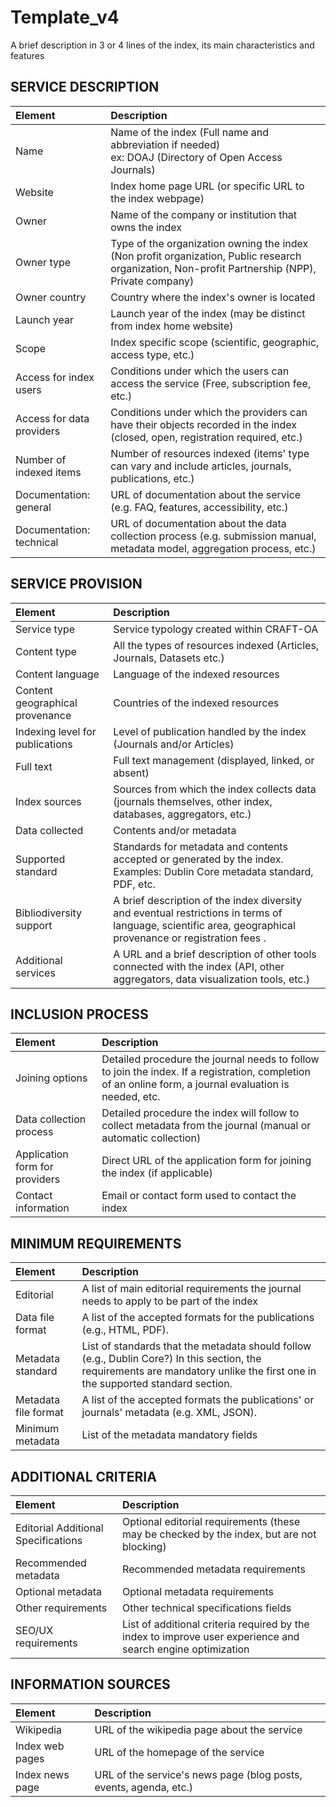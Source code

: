 # Template_v4

A brief description in 3 or 4 lines of the index, its main characteristics and features


## SERVICE DESCRIPTION

| Element | Description |
| :- | :- |
| Name | Name of the index (Full name and abbreviation if needed) <br>ex: DOAJ (Directory of Open Access Journals) |
| Website | Index home page URL (or specific URL to the index webpage) |
| Owner | Name of the company or institution that owns the  index |
| Owner type | Type of the organization owning the index (Non profit organization, Public research organization, Non-profit Partnership (NPP), Private company) |
| Owner country | Country where the index's owner is located |
| Launch year | Launch year of the index (may be distinct from index home website) |
| Scope | Index specific scope (scientific, geographic, access type, etc.) |
| Access for index users | Conditions under which the users can access the service (Free, subscription fee, etc.) |
| Access for data providers | Conditions under which the providers can have their objects recorded in the index (closed, open, registration required, etc.) |
| Number of indexed items | Number of resources indexed (items' type can vary and include articles, journals, publications, etc.) |
| Documentation: general | URL of documentation about the service (e.g. FAQ, features, accessibility, etc.) |
| Documentation: technical | URL of documentation about the data collection process (e.g. submission manual, metadata model, aggregation process, etc.) |

## SERVICE PROVISION

| Element | Description |
| :- | :- |
| Service type | Service typology created within CRAFT-OA |
| Content type | All the types of resources indexed (Articles, Journals, Datasets etc.) |
| Content language | Language of the indexed resources |
| Content geographical provenance | Countries of the indexed resources |
| Indexing level for publications | Level of publication handled by the index (Journals and/or Articles) |
| Full text | Full text management (displayed, linked, or absent) |
| Index sources | Sources from which the index collects data (journals themselves, other index, databases, aggregators, etc.) |
| Data collected | Contents and/or metadata |
| Supported standard | Standards for metadata and contents accepted or generated by the index. Examples: Dublin Core metadata standard, PDF, etc. |
| Bibliodiversity support | A brief description of the index diversity and eventual restrictions in terms of language, scientific area, geographical provenance or registration fees . |
| Additional services | A URL and a brief description of other tools connected with the index (API, other aggregators, data visualization tools, etc.) |

## INCLUSION PROCESS

| Element | Description |
| :- | :- |
| Joining options | Detailed procedure the journal needs to follow to join the index. If a registration, completion of an online form, a journal evaluation is needed, etc. |
| Data collection process | Detailed procedure the index will follow to collect metadata from the journal (manual or automatic collection) |
| Application form for providers | Direct URL of the application form for joining the index (if applicable) |
| Contact information | Email or contact form used to contact the index |

## MINIMUM REQUIREMENTS

| Element | Description |
| :- | :- |
| Editorial | A list of main editorial requirements the journal needs to apply to be part of the index  |
| Data file format | A list of the accepted formats for the publications (e.g., HTML, PDF).   |
| Metadata standard | List of standards that the metadata should follow (e.g., Dublin Core?) In this section, the requirements are mandatory unlike the first one in the supported standard section. |
| Metadata file format | A list of the accepted formats the publications' or journals' metadata (e.g. XML, JSON). |
| Minimum metadata | List of the metadata mandatory fields |

## ADDITIONAL CRITERIA

| Element | Description |
| :- | :- |
| Editorial Additional Specifications | Optional editorial requirements (these may be checked by the index, but are not blocking) |
| Recommended metadata | Recommended metadata requirements |
| Optional metadata | Optional metadata requirements |
| Other requirements | Other technical specifications fields |
| SEO/UX requirements | List of additional criteria required by the index to improve user experience and search engine optimization |

## INFORMATION SOURCES

| Element | Description |
| :- | :- |
| Wikipedia | URL of the wikipedia page about the service |
| Index web pages | URL of the homepage of the service |
| Index news page | URL of the service's news page (blog posts, events, agenda, etc.) |
